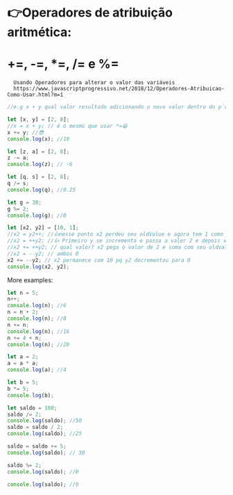 # 👉Operadores de atribuição aritmética:

# +=, -=, \*=, /= e %=

      Usando Operadores para alterar o valor das variáveis
      https://www.javascriptprogressivo.net/2018/12/Operadores-Atribuicao-Como-Usar.html?m=1

```js
//e.g x + y qual valor resultado adicionando o novo valor dentro do p´roprio x, substritindo o valor anterior de x?

let [x, y] = [2, 8];
//x = x + y; // é o mesmo que usar *=😀
x += y; //😎
console.log(x); //10

let [z, a] = [2, 8];
z -= a;
console.log(z); // -6

let [q, s] = [2, 8];
q /= s;
console.log(q); //0.25

let g = 30;
g %= 2;
console.log(g); //0

let [x2, y2] = [10, 1];
//x2 = y2++; //👍nesse ponto x2 perdeu seu oldValue e agora tem 1 como valor
//x2 = ++y2; //👍 Primeiro y se incrementa e passa a valer 2 e depois x recebe esse valor ambos valem 2
//x2 += ++y2; // qual valor? x2 pega o valor de 2 e soma com seu oldvalue 10, agora x2 = 12 e y2 = 2
//x2 = --y2; // ambos 0
x2 += --y2; // x2 permanece com 10 pq y2 decrementou para 0
console.log(x2, y2);
```

More examples:

```js
let n = 5;
n++;
console.log(n); //6
n = n + 2;
console.log(n); //8
n += n;
console.log(n); //16
n += 4 + n;
console.log(n); //20

let a = 2;
a = a * a;
console.log(a); //4

let b = 5;
b *= 5;
console.log(b);

let saldo = 100;
saldo /= 2;
console.log(saldo); //50
saldo = saldo / 2;
console.log(saldo); //25

saldo = saldo += 5;
console.log(saldo); // 30

saldo %= 2;
console.log(saldo); //0

console.log(saldo); //0
```
